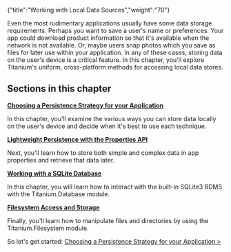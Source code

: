 {"title":"Working with Local Data Sources","weight":"70"} 

Even the most rudimentary applications usually have some data storage requirements. Perhaps you want to save a user's name or preferences. Your app could download product information so that it's available when the network is not available. Or, maybe users snap photos which you save as files for later use within your application. In any of these cases, storing data on the user's device is a critical feature. In this chapter, you'll explore Titanium's uniform, cross-platform methods for accessing local data stores.

## Sections in this chapter

**[Choosing a Persistence Strategy for your Application](/docs/appc/Titanium_SDK/Titanium_SDK_How-tos/Working_with_Local_Data_Sources/Choosing_a_Persistence_Strategy_for_Your_Application/)**

In this chapter, you'll examine the various ways you can store data locally on the user's device and decide when it's best to use each technique.

**[Lightweight Persistence with the Properties API](/docs/appc/Titanium_SDK/Titanium_SDK_How-tos/Working_with_Local_Data_Sources/Lightweight_Persistence_with_the_Properties_API/)**

Next, you'll learn how to store both simple and complex data in app properties and retrieve that data later.

**[Working with a SQLite Database](/docs/appc/Titanium_SDK/Titanium_SDK_How-tos/Working_with_Local_Data_Sources/Working_with_a_SQLite_Database/)**

In this chapter, you will learn how to interact with the built-in SQLite3 RDMS with the Titanium.Database module.

**[Filesystem Access and Storage](/docs/appc/Titanium_SDK/Titanium_SDK_How-tos/Working_with_Local_Data_Sources/Filesystem_Access_and_Storage/)**

Finally, you'll learn how to manipulate files and directories by using the Titanium.Filesystem module.

So let's get started: [Choosing a Persistence Strategy for your Application >](/docs/appc/Titanium_SDK/Titanium_SDK_How-tos/Working_with_Local_Data_Sources/Choosing_a_Persistence_Strategy_for_Your_Application/)